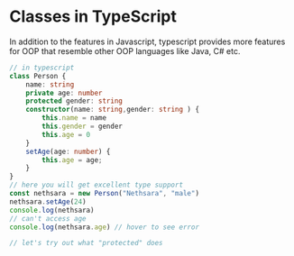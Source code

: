 # Classes in TypeScript

In addition to the features in Javascript, typescript provides more features for OOP that resemble other OOP languages like Java, C# etc.

```ts {monaco}
// in typescript
class Person {
    name: string       
    private age: number
    protected gender: string
    constructor(name: string,gender: string ) {
        this.name = name
        this.gender = gender
        this.age = 0
    }
    setAge(age: number) {
        this.age = age;
    }
}
// here you will get excellent type support
const nethsara = new Person("Nethsara", "male")
nethsara.setAge(24)
console.log(nethsara)
// can't access age
console.log(nethsara.age) // hover to see error

// let's try out what "protected" does
```